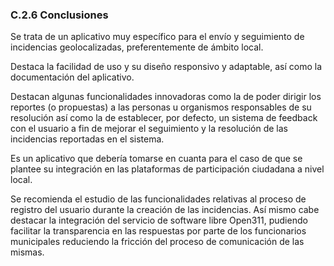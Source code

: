 ### C.2.6 Conclusiones

Se trata de un aplicativo muy específico para el envío y seguimiento de incidencias geolocalizadas, preferentemente de ámbito local.

Destaca la facilidad de uso y su diseño responsivo y adaptable, así como la documentación del aplicativo.

Destacan algunas funcionalidades innovadoras como la de poder dirigir los reportes \(o propuestas\) a las personas u organismos responsables de su resolución así como la de establecer, por defecto, un sistema de feedback con el usuario a fin de mejorar el seguimiento y la resolución de las incidencias reportadas en el sistema.

Es un aplicativo que debería tomarse en cuanta para el caso de que se plantee su integración en las plataformas de participación ciudadana a nivel local.

Se recomienda el estudio de las funcionalidades relativas al proceso de registro del usuario durante la creación de las incidencias. Así mismo cabe destacar la integración del servicio de software libre Open311, pudiendo facilitar la transparencia en las respuestas por parte de los funcionarios municipales reduciendo la fricción del proceso de comunicación de las mismas. 
